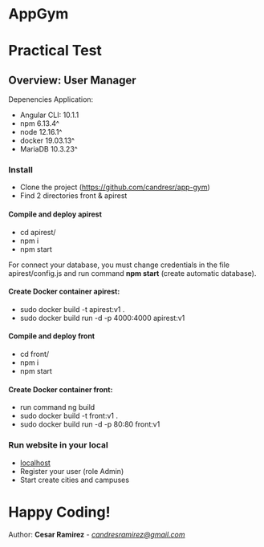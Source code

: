 # AppGym

# Practical Test

## Overview: User Manager 
Depenencies Application:

- Angular CLI: 10.1.1
- npm 6.13.4^
- node 12.16.1^
- docker 19.03.13^
- MariaDB 10.3.23^

### Install
- Clone the project (https://github.com/candresr/app-gym)
- Find 2 directories front & apirest

#### Compile and deploy apirest
- cd apirest/
- npm i
- npm start

For connect  your database, you must change credentials in the file apirest/config.js and run command __npm start__ (create automatic database).

#### Create Docker container apirest:
- sudo docker build -t apirest:v1 .
- sudo docker build run -d -p 4000:4000 apirest:v1

#### Compile and deploy front
- cd front/
- npm i
- npm start

#### Create Docker container front:
- run command ng build
- sudo docker build -t front:v1 .
- sudo docker build run -d -p 80:80 front:v1

### Run website in your local
- [localhost](http://localhost:4000/)
- Register your user (role Admin)
- Start create cities and campuses

# Happy Coding! 
Author: __Cesar Ramirez__ - *candresramirez@gmail.com*
